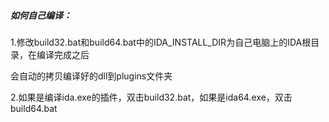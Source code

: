 ##### 如何自己编译：

1.修改build32.bat和build64.bat中的IDA_INSTALL_DIR为自己电脑上的IDA根目录，在编译完成之后

会自动的拷贝编译好的dll到plugins文件夹

2.如果是编译ida.exe的插件，双击build32.bat，如果是ida64.exe，双击build64.bat